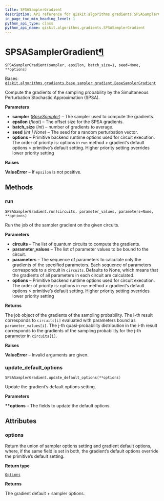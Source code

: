 ```yaml
---
title: SPSASamplerGradient
description: API reference for qiskit.algorithms.gradients.SPSASamplerGradient
in_page_toc_min_heading_level: 1
python_api_type: class
python_api_name: qiskit.algorithms.gradients.SPSASamplerGradient
---
```


# SPSASamplerGradient[¶](#spsasamplergradient "Permalink to this headline")

<span id="qiskit.algorithms.gradients.SPSASamplerGradient" />

`SPSASamplerGradient(sampler, epsilon, batch_size=1, seed=None, **options)`

Bases: [`qiskit.algorithms.gradients.base_sampler_gradient.BaseSamplerGradient`](qiskit.algorithms.gradients.BaseSamplerGradient "qiskit.algorithms.gradients.base_sampler_gradient.BaseSamplerGradient")

Compute the gradients of the sampling probability by the Simultaneous Perturbation Stochastic Approximation (SPSA).

**Parameters**

*   **sampler** ([*BaseSampler*](qiskit.primitives.BaseSampler "qiskit.primitives.BaseSampler")) – The sampler used to compute the gradients.
*   **epsilon** (*float*) – The offset size for the SPSA gradients.
*   **batch\_size** (*int*) – number of gradients to average.
*   **seed** (*int | None*) – The seed for a random perturbation vector.
*   **options** – Primitive backend runtime options used for circuit execution. The order of priority is: options in `run` method > gradient’s default options > primitive’s default setting. Higher priority setting overrides lower priority setting

**Raises**

**ValueError** – If `epsilon` is not positive.

## Methods

### run

<span id="qiskit.algorithms.gradients.SPSASamplerGradient.run" />

`SPSASamplerGradient.run(circuits, parameter_values, parameters=None, **options)`

Run the job of the sampler gradient on the given circuits.

**Parameters**

*   **circuits** – The list of quantum circuits to compute the gradients.
*   **parameter\_values** – The list of parameter values to be bound to the circuit.
*   **parameters** – The sequence of parameters to calculate only the gradients of the specified parameters. Each sequence of parameters corresponds to a circuit in `circuits`. Defaults to None, which means that the gradients of all parameters in each circuit are calculated.
*   **options** – Primitive backend runtime options used for circuit execution. The order of priority is: options in `run` method > gradient’s default options > primitive’s default setting. Higher priority setting overrides lower priority setting

**Returns**

The job object of the gradients of the sampling probability. The i-th result corresponds to `circuits[i]` evaluated with parameters bound as `parameter_values[i]`. The j-th quasi-probability distribution in the i-th result corresponds to the gradients of the sampling probability for the j-th parameter in `circuits[i]`.

**Raises**

**ValueError** – Invalid arguments are given.

### update\_default\_options

<span id="qiskit.algorithms.gradients.SPSASamplerGradient.update_default_options" />

`SPSASamplerGradient.update_default_options(**options)`

Update the gradient’s default options setting.

**Parameters**

**\*\*options** – The fields to update the default options.

## Attributes

<span id="qiskit.algorithms.gradients.SPSASamplerGradient.options" />

### options

Return the union of sampler options setting and gradient default options, where, if the same field is set in both, the gradient’s default options override the primitive’s default setting.

**Return type**

[`Options`](qiskit.providers.Options "qiskit.providers.options.Options")

**Returns**

The gradient default + sampler options.

